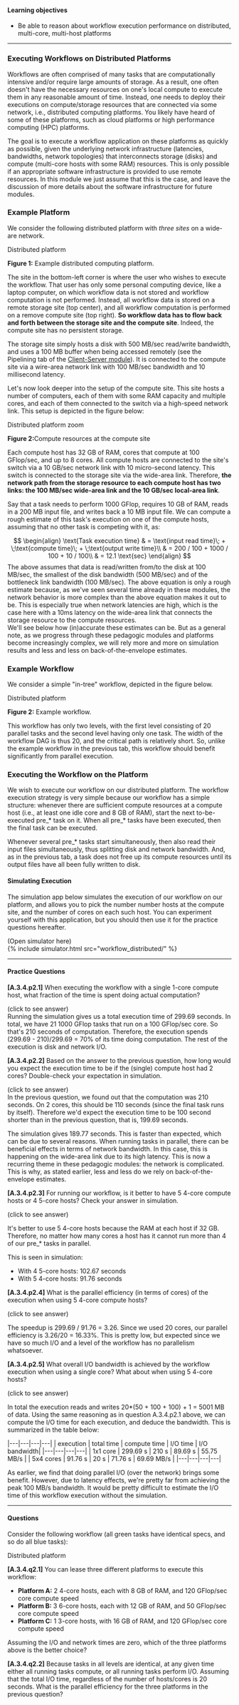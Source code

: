 
#### Learning objectives

  - Be able to reason about workflow execution performance on
    distributed, multi-core, multi-host platforms

---


### Executing Workflows on Distributed Platforms

Workflows are often comprised of many tasks that are computationally
intensive and/or require large amounts of storage. As a result, one often
doesn't have the necessary resources on one's local compute to execute them
in any reasonable amount of time.  Instead, one needs to deploy their
executions on compute/storage resources that are connected via some
network, i.e., distributed computing platforms. You likely have heard of
some of these platforms, such as cloud platforms or high performance
computing (HPC) platforms.  

The goal is to execute a workflow application on these platforms as quickly
as possible, given the underlying network infrastructure (latencies,
bandwidths, network topologies) that interconnects storage (disks) and
compute (multi-core hosts with some RAM) resources.  This is only possible
if an appropriate software infrastructure is provided to use
remote resources. In this module we just assume that this is the
case, and leave the discussion of more details about the software 
infrastructure for future modules. 

### Example Platform

We consider the following distributed platform with *three sites* on a wide-are network.

<object class="figure" type="image/svg+xml" width="500" data="{{ site.baseurl }}/public/img/workflows/workflow_distributed_platform.svg">Distributed platform</object>
<div class="caption"><strong>Figure 1:</strong> Example distributed computing platform.</div>

The site in the bottom-left corner is where the user who wishes to execute the
workflow. That user has only some personal computing device, like a laptop computer,
on which workflow data is not stored and workflow computation is not performed. 
Instead, all workflow data is stored on a remote storage site (top center), and
all workflow computation is performed on a remove compute site (top right).  **So workflow
data has to flow back and forth between the storage site and the compute site**. Indeed,
the compute site has no persistent storage. 

The storage site simply hosts a disk with  500 MB/sec read/write bandwidth, and uses a 100 MB
buffer when being accessed remotely (see the Pipelining tab of the [Client-Server module]({{site.baseurl}}/pedagogic_modules/pdcc/distributed_computing/client_server)). It is
connected to the compute site via a wire-area network link with 100 MB/sec bandwidth
and 10 millisecond latency. 

Let's now look deeper into the setup of the compute site. This site hosts a number
of computers, each of them with some RAM capacity and multiple cores, and each of them
connected to the switch via a high-speed network link. This setup is depicted
in the figure below:

<object class="figure" type="image/svg+xml" data="{{ site.baseurl }}/public/img/workflows/workflow_distributed_platform_zoom.svg">Distributed platform zoom</object>
<div class="caption"><strong>Figure 2:</strong>Compute resources at the compute site</div>

Each compute host has 32 GB of RAM, cores that compute at 100  GFlop/sec, and up to 8 cores. All
compute hosts are connected to the site's switch via a 10 GB/sec network link with 
10 micro-second latency. This switch is connected to the storage site via the wide-area link. 
Therefore, **the network path from the storage resource to each compute host has two links: the 100 MB/sec wide-area link
and the 10 GB/sec local-area link**.

Say that a task needs to perform 1000 GFlop, 
requires 10 GB of RAM, reads in a  200 MB input file, and
writes back a 10 MB input file.  We can compute a rough estimate of this task's execution
on one of the compute hosts, assuming that no other task is competing with it, as:

$$
\begin{align}
\text{Task execution time}  & = \text{input read time}\; + \;\text{compute time}\; + \;\text{output  write time}\\
                            & = 200 / 100 + 1000 / 100 + 10 / 100\\
                            & = 12.1 \text{sec}
\end{align}
$$
The above assumes that data is read/written from/to the disk at 100 MB/sec, the smallest of the disk bandwidth (500 MB/sec) and
of the bottleneck link bandwidth (100 MB/sec). The above equation is only a rough estimate
because, as we've seen several time already in these 
modules, the network behavior is more complex than the above equation makes it out to be.
This is especially true when network latencies are high, which is the case here with a 10ms
latency on the wide-area link that connects the storage resource to the compute resources.  
We'll see below how (in)accurate these estimates can be. But as a general note, as we progress
through these pedagogic modules and platforms become increasingly complex, we will rely more and
more on simulation results and less and less on back-of-the-envelope estimates. 


### Example Workflow

We consider a simple "in-tree" workflow, depicted in the figure below.

<object class="figure" type="image/svg+xml" width="500" data="{{ site.baseurl }}/public/img/workflows/workflow_distributed_workflow.svg">Distributed platform</object>
<div class="caption"><strong>Figure 2:</strong> Example workflow.</div>

This workflow has only two levels, with the first level consisting of
20 parallel tasks and the second level having only one task. The width
of the workflow DAG is thus 20, and the critical path is relatively
short. So, unlike the example workflow in the previous tab, this
workflow should benefit significantly from parallel execution. 

### Executing the Workflow on the Platform

We wish to execute our workflow  on our distributed platform. The workflow execution
strategy is very simple because our workflow has a simple structure: whenever 
there are sufficient compute resources at a compute host (i.e., at least one idle core and 8 GB of RAM), start
the next to-be-executed pre_* task on it. When all pre_* tasks have been
executed, then the final task can be executed. 

Whenever several pre_* tasks start simultaneously, then also read
their input files simultaneously, thus splitting disk and network bandwidth. And, as
in the previous tab, a task does not free up its compute resources until its output files
have all been fully written to disk.


#### Simulating Execution

The simulation app below simulates the execution of our workflow on our platform, and allows
you to pick the
number number hosts at the compute site, and the number of cores on each such host. You can experiment
yourself with this application, but you should then use it for the practice questions hereafter. 

<div class="ui accordion fluid app-ins">
  <div class="title">
    <i class="dropdown icon"></i>
    (Open simulator here)
  </div>
  <div markdown="0" class="ui segment content">
    {% include simulator.html src="workflow_distributed/" %}
  </div>
</div>

---

####  Practice Questions

**[A.3.4.p2.1]** When executing the workflow with a single 1-core compute host,
what fraction of the time is spent doing actual computation? 

<div class="ui accordion fluid">
  <div class=" title">
    <i class="dropdown icon"></i>
    (click to see answer)
  </div>
  <div markdown="1" class="ui segment content">
  Running the simulation gives us a total execution time of 299.69 seconds. 
  In total, we have 21 1000 GFlop tasks that run on a 100 GFlop/sec
  core. So that's 210 seconds of computation. Therefore, the execution
  spends (299.69 - 210)/299.69 = 70% of its time doing computation. The rest
  of the execution is disk and network I/O.  
  </div>
</div>
<p></p>


**[A.3.4.p2.2]** Based on the answer to the previous question, how long would you
expect the execution time to be if the (single) compute host had 2 cores? Double-check
your expectation in simulation.

<div class="ui accordion fluid">
  <div class=" title">
    <i class="dropdown icon"></i>
    (click to see answer)
  </div>
  <div markdown="1" class="ui segment content">
  In the previous question, we found out that the computation was
  210 seconds. On 2 cores, this should be 110 seconds (since the 
  final task runs by itself). Therefore we'd expect the
  execution time to be 100 second shorter than in the previous question,
  that is, 199.69 seconds.  
  
  The simulation gives 189.77 seconds. This is faster than expected, which
  can be due to several reasons. When running  tasks in parallel, 
  there can be beneficial effects in terms of network bandwidth. In this
  case, this is happening on the wide-area link due to its high latency. 
  This is now a recurring theme in these pedagogic modules: the network
  is complicated.  This is why, as stated earlier, less and less do we rely
  on back-of-the-envelope estimates.    
  </div>
</div>
<p></p>

**[A.3.4.p2.3]** For running our workflow, is it better to 
have 5 4-core compute hosts or 4 5-core hosts? Check your answer in simulation.
<div class="ui accordion fluid">
  <div class=" title">
    <i class="dropdown icon"></i>
    (click to see answer)
  </div>
  <div markdown="1" class="ui segment content">
  
It's better to use 5 4-core hosts because the RAM at each host
if 32 GB. Therefore, no matter how many  cores a host has
it cannot run more than 4 of our pre_* tasks in parallel. 

This is seen in simulation:

  - With 4 5-core hosts: 102.67 seconds
  - With 5 4-core hosts: 91.76 seconds
  </div>
</div>
<p></p>

**[A.3.4.p2.4]** What is the parallel efficiency (in terms of cores) of the
execution when using 5 4-core compute hosts? 
<div class="ui accordion fluid">
  <div class=" title">
    <i class="dropdown icon"></i>
    (click to see answer)
  </div>
  <div markdown="1" class="ui segment content">
  
The speedup is 299.69 / 91.76 = 3.26.  Since we used 20 cores, our parallel
efficiency is 3.26/20 = 16.33%.   This is pretty low, but expected since
we have so much I/O and a level of the workflow has no parallelism
whatsoever. 
  </div>
</div>
<p></p>

**[A.3.4.p2.5]** What overall I/O bandwidth is achieved by the workflow
execution when using a single core? What about when using 5 4-core hosts? 
<div class="ui accordion fluid">
  <div class=" title">
    <i class="dropdown icon"></i>
    (click to see answer)
  </div>
  <div markdown="1" class="ui segment content">
  
In total the execution reads and writes 20*(50 + 100 + 100) + 1 = 5001 MB 
of data. 
Using the same reasoning as in question A.3.4.p2.1 above, we can compute the I/O time
for each execution, and deduce the bandwidth. This is summarized in the table
below:

|---|---|---|---|
| execution | total time | compute time | I/O time | I/O bandwidth|
|---|---|---|---|
| 1x1 core   | 299.69 s | 210 s | 89.69 s | 55.75 MB/s | 
| 5x4 cores  | 91.76 s | 20 s  | 71.76 s |  69.69 MB/s |
|---|---|---|---|

As earlier, we find that doing parallel I/O (over the network) brings
some benefit. However, due to latency effects, we're pretty
far from achieving the peak 100 MB/s bandwidth.  It would be 
pretty difficult to estimate the I/O time of this workflow
execution without the simulation. 
 
  </div>
</div>
<p></p>


---

#### Questions

Consider  the following workflow (all green tasks have identical specs, and so do all  blue tasks):

<object class="figure" type="image/svg+xml" width="500" data="{{ site.baseurl }}/public/img/workflows/workflow_distributed_question.svg">Distributed platform</object>

**[A.3.4.q2.1]**  You can lease three different platforms to execute this workflow:

  - **Platform A:** 2 4-core hosts, each with 8 GB of RAM, and 120 GFlop/sec core compute speed
  - **Platform B:** 3 6-core hosts, each with 12 GB of RAM, and 50 GFlop/sec core compute speed
  - **Platform C:** 1 3-core hosts, with 16 GB of RAM, and 120 GFlop/sec core compute speed
  
  Assuming the I/O and network times are zero, which of the three platforms above is the better choice?

**[A.3.4.q2.2]**  Because tasks in all levels are identical, at any given time either all 
                  running tasks compute, or all running tasks perform I/O. Assuming that the 
                  total I/O time, regardless of the number of hosts/cores is 20
                  seconds. What is the parallel efficiency for the three platforms in the
                  previous question?
                  
                   
                  
